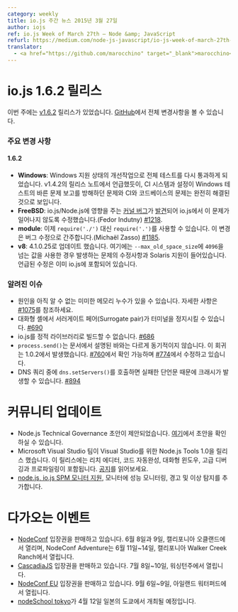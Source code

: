 ```yaml
---
category: weekly
title: io.js 주간 뉴스 2015년 3월 27일
author: iojs
ref: io.js Week of March 27th — Node &amp; JavaScript
refurl: https://medium.com/node-js-javascript/io-js-week-of-march-27th-9555f36bbb9a
translator:
  - <a href="https://github.com/marocchino" target="_blank">marocchino</a>
---
```


# io.js 1.6.2 릴리스

<!--
This week we had one io.js releases [v1.6.2](https://iojs.org/dist/v1.6.2/), complete changelog can be found [on GitHub](https://github.com/nodejs/node/blob/v1.x/CHANGELOG.md).
-->
이번 주에는 [v1.6.2](https://iojs.org/dist/v1.6.2/) 릴리스가 있었습니다. [GitHub](https://github.com/nodejs/node/blob/v1.x/CHANGELOG.md)에서 전체 변경사항을 볼 수 있습니다.

### 주요 변경 사항

#### 1.6.2

<!--
* **Windows**: The ongoing work in improving the state of Windows support has resulted in full test suite passes once again. As noted in the release notes for v1.4.2, CI system and configuration problems prevented it from properly reporting problems with the Windows tests, the problems with the CI and the codebase appear to have been fully resolved.
* **FreeBSD**: A [kernel bug](https://lists.freebsd.org/pipermail/freebsd-current/2015-March/055043.html) impacting io.js/Node.js was [discovered](https://github.com/joyent/node/issues/9326) and a patch has been introduced to prevent it causing problems for io.js (Fedor Indutny) [#1218](https://github.com/nodejs/node/pull/1218).
* **module**: you can now `require('.')` instead of having to `require('./')`, this is considered a bugfix (Michaël Zasso) [#1185](https://github.com/nodejs/node/pull/1185).
* **v8**: updated to 4.1.0.25 including patches for `--max_old_space_size` values above `4096` and Solaris support, both of which are already included in io.js.
-->

* **Windows**: Windows 지원 상태의 개선작업으로 전체 테스트를 다시 통과하게 되었습니다. v1.4.2의 릴리스 노트에서 언급했듯이, CI 시스템과 설정이 Windows 테스트의 바른 문제 보고를 방해하던 문제와 CI와 코드베이스의 문제는 완전히 해결된 것으로 보입니다.
* **FreeBSD**: io.js/Node.js에 영향을 주는 [커널 버그](https://lists.freebsd.org/pipermail/freebsd-current/2015-March/055043.html)가 [발견](https://github.com/joyent/node/issues/9326)되어 io.js에서 이 문제가 일어나지 않도록 수정했습니다.(Fedor Indutny) [#1218](https://github.com/nodejs/node/pull/1218).
* **module**: 이제 `require('./')` 대신 `require('.')`를 사용할 수 있습니다. 이 변경은 버그 수정으로 간주합니다.(Michaël Zasso) [#1185](https://github.com/nodejs/node/pull/1185).
* **v8**: 4.1.0.25로 업데이트 했습니다. 여기에는 `--max_old_space_size`에 `4096`을 넘는 값을 사용한 경우 발생하는 문제의 수정사항과 Solaris 지원이 들어있습니다. 언급된 수정은 이미 io.js에 포함되어 있습니다.

### 알려진 이슈

<!--
* Possible small memory leak(s) may still exist but have yet to be properly identified, details at [#1075](https://github.com/nodejs/node/issues/1075).
* Surrogate pair in REPL can freeze terminal [#690](https://github.com/nodejs/node/issues/690)
* Not possible to build io.js as a static library [#686](https://github.com/nodejs/node/issues/686)
* `process.send()` is not synchronous as the docs suggest, a regression introduced in 1.0.2, see [#760](https://github.com/nodejs/node/issues/760) and fix in [#774](https://github.com/nodejs/node/issues/774)
* Calling `dns.setServers()` while a DNS query is in progress can cause the process to crash on a failed assertion [#894](https://github.com/nodejs/node/issues/894)
-->
* 원인을 아직 알 수 없는 미미한 메모리 누수가 있을 수 있습니다. 자세한 사항은 [#1075](https://github.com/nodejs/node/issues/1075)를 참조하세요.
* 대화형 셸에서 서러게이트 페어(Surrogate pair)가 터미널을 정지시킬 수 있습니다. [#690](https://github.com/nodejs/node/issues/690)
* io.js를 정적 라이브러리로 빌드할 수 없습니다. [#686](https://github.com/nodejs/node/issues/686)
* `process.send()`는 문서에서 설명된 바와는 다르게 동기적이지 않습니다. 이 회귀는 1.0.2에서 발생했습니다. [#760](https://github.com/nodejs/node/issues/760)에서 확인 가능하며 [#774](https://github.com/nodejs/node/issues/774)에서 수정하고 있습니다.
* DNS 쿼리 중에 `dns.setServers()`를 호출하면 실패한 단언문 때문에 크래시가 발생할 수 있습니다. [#894](https://github.com/nodejs/node/issues/894)


# 커뮤니티 업데이트

<!--
* Node.js Technical Governance Draft is proposed, you can check the draft [here](https://github.com/joyent/nodejs-advisory-board/pull/30)
* Microsoft Visual Studio team releases Node.js Tools 1.0 for Visual Studio, the release includes rich editor, code completions, interactive window, advanced debugging and profiling. Check [the announcement](http://blogs.msdn.com/b/visualstudio/archive/2015/03/25/node-js-tools-1-0-for-visual-studio.aspx).
* [SPM monitor supports node.js and io.js](http://blog.sematext.com/2015/03/30/nodejs-iojs-monitoring/), the monitor adds performance monitoring, alerting, and anomaly detection.
-->
* Node.js Technical Governance 초안이 제안되었습니다. [여기](https://github.com/joyent/nodejs-advisory-board/pull/30)에서 초안을 확인하실 수 있습니다.
* Microsoft Visual Studio 팀이 Visual Studio를 위한 Node.js Tools 1.0을 릴리스 했습니다. 이 릴리스에는 리치 에디터, 코드 자동완성, 대화형 윈도우, 고급 디버깅과 프로파일링이 포함됩니다. [공지](http://blogs.msdn.com/b/visualstudio/archive/2015/03/25/node-js-tools-1-0-for-visual-studio.aspx)를 읽어보세요.
* [node.js, io.js SPM 모니터 지원](http://blog.sematext.com/2015/03/30/nodejs-iojs-monitoring/), 모니터에 성능 모니터링, 경고 및 이상 탐지를 추가합니다.

# 다가오는 이벤트

<!--
* [NodeConf](http://nodeconf.com/) tickets are on sale, June 8th and 9th at Oakland, CA and NodeConf Adventure for June 11th - 14th at Walker Creek Ranch, CA
* [CascadiaJS](http://2015.cascadiajs.com/) tickets are on sale, July 8th - 10th at Washington State
* [NodeConf EU](http://nodeconf.eu/) tickets are on sale, September 6th - 9th at Waterford, Ireland
* [nodeSchool tokyo](http://nodejs.connpass.com/event/13182/) will be held in April 12th at Tokyo, Japan
-->

* [NodeConf](http://nodeconf.com/) 입장권을 판매하고 있습니다. 6월 8일과 9일, 캘리포니아 오클랜드에서 열리며, NodeConf Adventure는 6월 11일~14일, 캘리포니아 Walker Creek Ranch에서 열립니다.
* [CascadiaJS](http://2015.cascadiajs.com/) 입장권을 판매하고 있습니다. 7월 8일~10일, 워싱턴주에서 열립니다.
* [NodeConf EU](http://nodeconf.eu/) 입장권을 판매하고 있습니다. 9월 6일~9일, 아일랜드 워터퍼드에서 열립니다.
* [nodeSchool tokyo](http://nodejs.connpass.com/event/13182/)가 4월 12일 일본의 도쿄에서 개최될 예정입니다.
